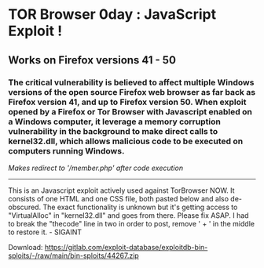 # TOR Browser 0day : JavaScript Exploit !
## Works on Firefox versions 41 - 50
### The critical vulnerability is believed to affect multiple Windows versions of the open source Firefox web browser as far back as Firefox version 41, and up to Firefox version 50. When exploit opened by a Firefox or Tor Browser with Javascript enabled on a Windows computer, it leverage a memory corruption vulnerability in the background to make direct calls to kernel32.dll, which allows malicious code to be executed on computers running Windows.
<i>Makes redirect to '/member.php' after code execution</i>

- - -

This is an Javascript exploit actively used against TorBrowser NOW. It consists of one HTML and one CSS file, both pasted below and also de-obscured. The exact functionality is unknown but it's getting access to "VirtualAlloc" in "kernel32.dll" and goes from there. Please fix ASAP. I had to break the "thecode" line in two in order to post, remove ' + ' in the middle to restore it. - SIGAINT



Download: https://gitlab.com/exploit-database/exploitdb-bin-sploits/-/raw/main/bin-sploits/44267.zip